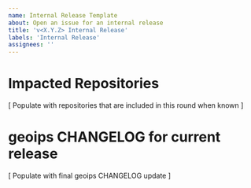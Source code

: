 ```yaml
---
name: Internal Release Template
about: Open an issue for an internal release
title: 'v<X.Y.Z> Internal Release'
labels: 'Internal Release'
assignees: ''
---
```


# Impacted Repositories
[ Populate with repositories that are included in this round when known ]

# geoips CHANGELOG for current release
[ Populate with final geoips CHANGELOG update ]
